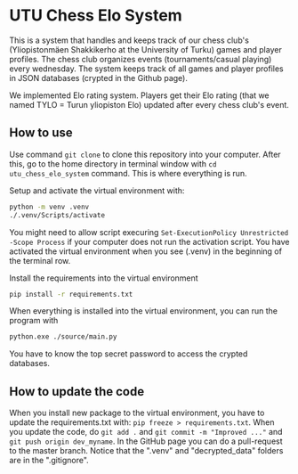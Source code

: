 # UTU Chess Elo System

This is a system that handles and keeps track of our chess club's (Yliopistonmäen Shakkikerho at the University of Turku) games and player profiles. The chess club organizes events (tournaments/casual playing) every wednesday. The system keeps track of all games and player profiles in JSON databases (crypted in the Github page).

We implemented Elo rating system. Players get their Elo rating (that we named TYLO  = Turun yliopiston Elo) updated after every chess club's event.

## How to use

Use command `git clone` to clone this repository into your computer. After this, go to the home directory in terminal window with `cd utu_chess_elo_system` command. This is where everything is run.

Setup and activate the virtual environment with:
```bash
python -m venv .venv
./.venv/Scripts/activate
```
You might need to allow script execuring `Set-ExecutionPolicy Unrestricted -Scope Process` if your computer does not run the activation script. You have activated the virtual environment when you see (.venv) in the beginning of the terminal row.

Install the requirements into the virtual environment
```bash
pip install -r requirements.txt
```

When everything is installed into the virtual environment, you can run the program with
```bash
python.exe ./source/main.py
```
You have to know the top secret password to access the crypted databases.

## How to update the code

When you install new package to the virtual environment, you have to update the requirements.txt with: `pip freeze > requirements.txt`. When you update the code, do `git add .` and `git commit -m "Improved ..."` and `git push origin dev_myname`. In the GitHub page you can do a pull-request to the master branch. Notice that the ".venv" and "decrypted_data" folders are in the ".gitignore".

